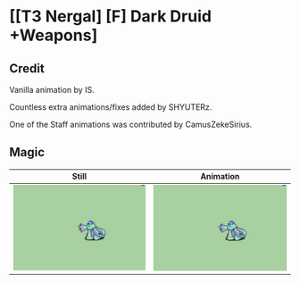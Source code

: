 # [\[T3 Nergal\] \[F\] Dark Druid +Weapons]

## Credit

Vanilla animation by IS. 

Countless extra animations/fixes added by SHYUTERz.

One of the Staff animations was contributed by CamusZekeSirius.
	
## Magic

| Still | Animation |
| :---: | :-------: |
| ![Magic still](./Magic_000.png) | ![Magic animation](./Magic.gif) |
